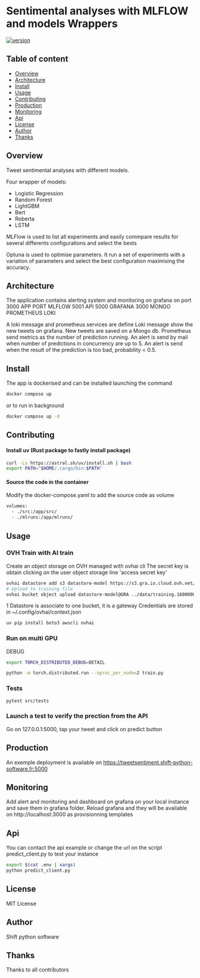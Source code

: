 # Sentimental analyses with MLFLOW and models Wrappers

[![version](https://img.shields.io/badge/version-1.0.0-green.svg)](https://semver.org)

## Table of content
- [Overview](#overview)
- [Architecture](#architecture)
- [Install](#install)
- [Usage](#usage)
- [Contributing](#contributing)
- [Production](#production)
- [Monitoring](#monitoring)
- [Api](#api)
- [License](#license)
- [Author](#author)
- [Thanks](#thanks)

## Overview

Tweet sentimental analyses with different models.

Four wrapper of models:
 - Logistic Regression
 - Random Forest
 - LightGBM
 - Bert 
 - Roberta 
 - LSTM

MLFlow is used to list all experiments and easily commpare results for several differents configurations and select the bests

Optuna is used to optimise parameters. It run a set of experiments with a variation of parameters and select the best configuration
maximising the accuracy.

## Architecture
The application contains alerting system and monitoring on grafana on port 3000
APP      PORT
MLFLOW   5001
API      5000
GRAFANA  3000
MONGO
PROMETHEUS 
LOKI

A loki message and prometheus services are define 
Loki message show the new tweets on grafana. New tweets are saved on a Mongo db.
Prometheus send metrics as the number of prediction running.
An alert is send by mail when number of predictions in concurrency are up to 5.
An alert is send when the result of the prediction is too bad, probability < 0.5.


## Install

The app is dockerised and can be installed launching the command
```bash
docker compose up 
```
or to run in background
```bash
docker compose up -d 
```


## Contributing  
#### Install uv (Rust package to fastly install package)
```bash
curl -Ls https://astral.sh/uv/install.sh | bash
export PATH="$HOME/.cargo/bin:$PATH"
```
#### Source the code in the container
Modify the docker-compose.yaml to add the source code as volume
```bash
volumes:
  - ./src:/app/src/
  - ./mlruns:/app/mlruns/
```

## Usage

### OVH Train with AI train 
Create an object storage on OVH managed with ovhai cli
The secret key is obtain clicking on the user object storage line 'access secret key'
```bash
ovhai datastore add s3 datastore-model https://s3.gra.io.cloud.ovh.net/ gra <acces_key> <secret_key> --store-credentials-locally
# Upload to training file
ovhai bucket object upload datastore-model@GRA ../data/training.1600000.processed.noemoticon.csv  --object-name training.1600000.processed.noemoticon.csv
```
1 Datastore is associate to one bucket, it is a gateway
Credentials are stored in ~/.config/ovhai/context.json

```bash
uv pip install boto3 awscli ovhai
```

### Run on multi GPU
DEBUG
```bash
export TORCH_DISTRIBUTED_DEBUG=DETAIL
```
```bash
python -m torch.distributed.run --nproc_per_node=2 train.py
```

### Tests
```bash
pytest src/tests
```

### Launch a test to verify the prection from the API
Go on 127.0.0.1:5000, tap your tweet and click on predict button


## Production
An exemple deployment is available on https://tweetsentiment.shift-python-software.fr:5000

## Monitoring
Add alert and monitoring and dashboard on grafana on your local instance
and save them in grafana folder. 
Reload grafana and they will be available on http://localhost:3000 as provisionning templates

## Api
You can contact the api example 
or change the url on the script predict_client.py to test your instance
```bash
export $(cat .env | xargs)
python predict_client.py 
```
## License

MIT License

## Author
Shift python software

## Thanks
Thanks to all contributors

